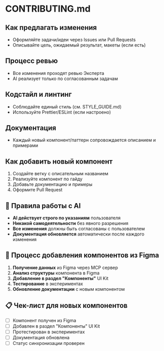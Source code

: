 # CONTRIBUTING.md

## Как предлагать изменения
- Оформляйте задачи/идеи через Issues или Pull Requests
- Описывайте цель, ожидаемый результат, макеты (если есть)

## Процесс ревью
- Все изменения проходят ревью Эксперта
- AI реализует только по согласованным задачам

## Кодстайл и линтинг
- Соблюдайте единый стиль (см. STYLE_GUIDE.md)
- Используйте Prettier/ESLint (если настроено)

## Документация
- Каждый новый компонент/паттерн сопровождается описанием и примерами

## Как добавить новый компонент
1. Создайте ветку с описательным названием
2. Реализуйте компонент по гайду
3. Добавьте документацию и примеры
4. Оформите Pull Request

## 🎯 Правила работы с AI
- **AI действует строго по указаниям** пользователя
- **Никакой самодеятельности** без явного разрешения
- **Все изменения** должны быть согласованы с пользователем
- **Документация обновляется** автоматически после каждого изменения

## 🔄 Процесс добавления компонентов из Figma
1. **Получение данных** из Figma через MCP сервер
2. **Анализ структуры** компонента в Figma
3. **Добавление в раздел "Компоненты"** UI Kit
4. **Тестирование** в экспериментах
5. **Обновление документации** с новым компонентом

## 📋 Чек-лист для новых компонентов
- [ ] Компонент получен из Figma
- [ ] Добавлен в раздел "Компоненты" UI Kit
- [ ] Протестирован в экспериментах
- [ ] Документация обновлена
- [ ] Статус синхронизации проверен 